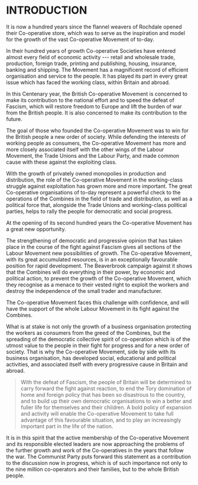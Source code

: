 # INTRODUCTION

It is now a hundred years since the flannel weavers of
Rochdale opened their Co-operative store, which was
to serve as the inspiration and model for the growth
of the vast Co-operative Movement of to-day.

In their hundred years of growth Co-operative Societies
have entered almost every field of economic activity
--- retail and wholesale trade, production, foreign trade,
printing and publishing, housing, insurance, banking and
shipping. The Movement has a magnificent record of
efficient organisation and service to the people. It has
played its part in every great issue which has faced the
working class, within Britain and abroad.

In this Centenary year, the British Co-operative Movement is concerned
to make its contribution to the national effort and to speed the defeat of
Fascism, which will restore freedom to Europe and lift the burden of war
from the British people. It is also concerned to make its contribution
to the future.

The goal of those who founded the Co-operative Movement was to win
for the British people a new order of society. While defending the
interests of working people as consumers, the Co-operative Movement
has more and more closely associated itself with the other wings of the
Labour Movement, the Trade Unions and the Labour Party, and made
common cause with these against the exploiting class.

With the growth of privately owned monopolies in production and
distribution, the role of the Co-operative Movement in the working-class
struggle against exploitation has grown more and more important. The
great Co-operative organisations of to-day represent a powerful check to
the operations of the Combines in the field of trade and distribution, as
well as a political force that, alongside the Trade Unions and working-class
political parties, helps to rally the people for democratic and social
progress.

At the opening of its second hundred years the Co-operative Movement
has a great new opportunity.

The strengthening of democratic and progressive opinion that has
taken place in the course of the fight against Fascism gives all sections of
the Labour Movement new possibilities of growth. The Co-operative
Movement, with its great accumulated resources, is in an exceptionally
favourable position for rapid development. The Beaverbrook campaign
against it shows that the Combines will do everything in their power,
by economic and political action, to prevent the growth of the Co-operative
Movement, which they recognise as a menace to their vested right to exploit
the workers and destroy the independence of the small trader and manufacturer.

The Co-operative Movement faces this challenge with confidence, and
will have the support of the whole Labour Movement in its fight against
the Combines.

What is at stake is not only the growth of a business organisation
protecting the workers as consumers from the greed of the Combines, but
the spreading of the democratic collective spirit of co-operation which is
of the utmost value to the people in their fight for progress and for a new
order of society. That is why the Co-operative Movement, side by side
with its business organisation, has developed social, educational and
political activities, and associated itself with every progressive cause in
Britain and abroad.

>With the defeat of Fascism, the people of Britain will be
determined to carry forward the fight against reaction, to
end the Tory domination of home and foreign policy that
has been so disastrous to the country, and to build up their
own democratic organisations to win a better and fuller life
for themselves and their children. A bold policy of expansion
and activity will enable the Co-operative Movement to take
full advantage of this favourable situation, and to play an
increasingly important part in the life of the nation.

It is in this spirit that the active membership of the Co-operative
Movement and its responsible elected leaders are now approaching the
problems of the further growth and work of the Co-operatives in the years
that follow the war. The Communist Party puts forward this statement
as a contribution to the discussion now in progress, which is of such
importance not only to the nine million co-operators and their families, but
to the whole British people.

